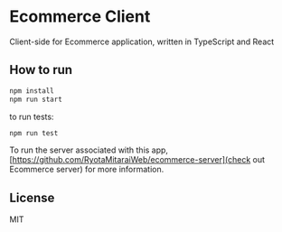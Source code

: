 # Ecommerce Client
Client-side for Ecommerce application, written in TypeScript and React

## How to run
```bash
npm install
npm run start
```

to run tests:

```bash
npm run test
```

To run the server associated with this app, [https://github.com/RyotaMitaraiWeb/ecommerce-server](check out Ecommerce server) for more information.

## License
MIT
